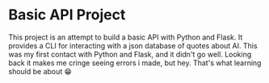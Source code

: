 # Basic API Project

This project is an attempt to build a basic API with Python and Flask. It provides a CLI for interacting with a json database of quotes about AI.
This was my first contact with Python and Flask, and it didn't go well. Looking back it makes me cringe seeing errors i made, but hey. That's what learning should be about 😁
